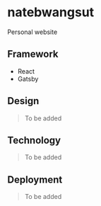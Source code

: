 # natebwangsut

Personal website 

## Framework

- React
- Gatsby

## Design

> To be added

## Technology

> To be added

## Deployment

> To be added
